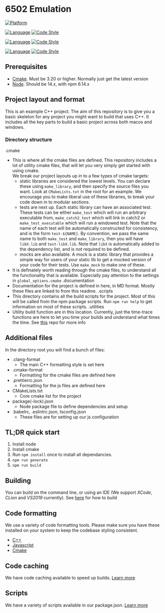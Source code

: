 # 6502 Emulation

[![Platform](https://img.shields.io/static/v1?label=Platform&message=macOS%20%7C%20windows&color=pink&style=flat)](./.documentation/building.md)

[![Language](https://img.shields.io/static/v1?label=Language&message=C%2B%2B&color=orange&style=flat)](./.documentation/building.md)
[![Code Style](https://img.shields.io/static/v1?label=Code%20Style&message=Clang%20Format&color=pink&style=flat)](https://clang.llvm.org/docs/ClangFormat.html)

[![Language](https://img.shields.io/static/v1?label=Language&message=TypeScript&color=orange&style=flat)](./.documentation/building.md)
[![Code Style](https://img.shields.io/static/v1?label=Code%20Style&message=Prettier&color=pink&style=flat)](https://prettier.io)

[![Language](https://img.shields.io/static/v1?label=Language&message=CMake&color=orange&style=flat)](https://www.cmake.org)
[![Code Style](https://img.shields.io/static/v1?label=Code%20Style&message=CMake%20Format&color=pink&style=flat)](https://github.com/cheshirekow/cmake_format)

## Prerequisites

- [Cmake](https://www.cmake.org). Must be 3.20 or higher. Normally just get the latest version
- [Node](https://nodejs.org/en/). Should be 14.x, with npm 6.14.x

## Project layout and format

This is an example C++ project. The aim of this repository is to give you a basic skeleton for any project you might want to build that uses C++. It includes all the key parts to build a basic project across both macos and windows. 

### Directory structure

.cmake
  - This is where all the cmake files are defined. This repository includes a lot of utility cmake files, that will let you very simply get started with using cmake. <br/>
  We break our project layouts up in to a few types of cmake targets:
    - static libraries are considered the lowest levels. You can declare these using `make_library`, and then specify the source files you want. Look at `CMakeLists.txt` in the root for an example. We encourage you to make liberal use of these libraries, to break your code down in to modular sections. 
    - tests are next up. Each static library can have an associated test. These tests can be either `make_test` which will run an arbitrary executable from, `make_catch2_test` which will link in catch2 or `make_test_executable` which will run a windowed test. Note that the name of each test will be automatically constructed for consistency, and is the form `test-${NAME}`. By convention, we pass the same name to both `make_test` and `make_library`, then you will have `libX.lib` and `test-libX.lib`. Note that `libX` is automatically added to the dependency list, and is not required to be defined.
    - mocks are also available. A mock is a static library that provides a simple way for users of your static lib to get a mocked version of your code for their tests. Use `make_mock` to make one of these. 
  - It is definately worth reading through the cmake files, to understand all the functionality that is available. Especially pay attention to the settings in `global_options.cmake`
.documentation
  - Documentation for the project is defined in here, in MD format. Mostly these files are linked to from this readme.
.scripts
  - This directory contains all the build scripts for the project. Most of this will be called from the npm package scripts. Run `npm run help` to get information on most of these scripts. 
.utilities
  - Utility build function are in this location. Currently, just the time-trace functions are here to let you time your builds and understand what times the time. See [this](https://github.com/aras-p/ClangBuildAnalyzer) repo for more info

## Additional files
In the directory root you will find a bunch of files:
* .clang-format
  * The main C++ formatting style is set here
* .cmake-format
  * Formatting for the cmake files are defined here
* .prettierrc.json
  * Formatting for the js files are defined here
* CMakeLists.txt
  * Core cmake list for the project
* package(-lock).json
  * Node package file to define dependencies and setup
* .babelrc, .eslintrc.json, tsconfig.json 
  * These files are for setting up our js configuration

## TL;DR quick start

1. Install node
1. Install cmake
1. Run `npm install` once to install all dependancies. 
1. `npm run generate`
1. `npm run build`

## Building

You can build on the command line, or using an IDE (We support _XCode_, _CLion_ and _VS2019_ currently). See [here](./.documentation/building.md) for how to build

## Code formatting

We use a variety of code formatting tools. Please make sure you have these installed on your system to keep the codebase styling consistent.

- [C++](./.documentation/cplusplus.md)
- [Javascript](./.documentation/javascript.md)
- [Cmake](./.documentation/cmake.md)

## Code caching

We have code caching available to speed up builds. [Learn more](./.documentation/caching.md)

## Scripts

We have a variety of scripts available in our package.json. [Learn more](./.documentation/scripts.md)
